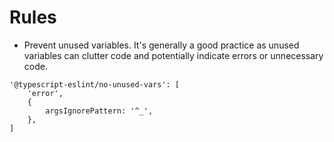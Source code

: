 # Rules

- Prevent unused variables. It's generally a good practice as unused variables can clutter code and potentially indicate errors or unnecessary code.

```
'@typescript-eslint/no-unused-vars': [
    'error',
    {
        argsIgnorePattern: '^_',
    },
]
```
